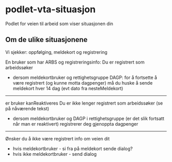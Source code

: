 # podlet-vta-situasjon

Podlet for veien til arbeid som viser situasjonen din

## Om de ulike situasjonene

Vi sjekker: oppfølging, meldekort og registrering

En bruker som har ARBS og registreringsinfo:
Du er registrert som arbeidssøker

- dersom meldekortbruker og rettighetsgruppe DAGP:
  for å fortsette å være registrert (og kunne motta dagpenger) må du huske å sende meldekort hver 14 dag
  (evt dato fra nesteMeldekort)

---

er bruker kanReaktiveres
Du er ikke lenger registrert som arbeidssøker (se på nåværende tekst)

- dersom meldekortbruker og DAGP i rettighetsgruppe (er det slik fortsatt når man er reaktivert)
  registrerer deg
  gjenoppta dagpenger

---

Ønsker du å ikke være registrert
info om veien dit

- hvis meldekortbruker - si fra på meldekort sende dialog?
- hvis ikke meldekortbruker - send dialog
